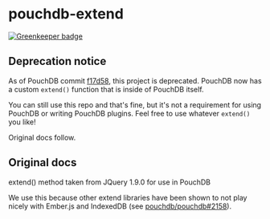pouchdb-extend
===============

[![Greenkeeper badge](https://badges.greenkeeper.io/pouchdb/pouchdb-extend.svg)](https://greenkeeper.io/)

Deprecation notice
---

As of PouchDB commit [f17d58](https://github.com/pouchdb/pouchdb/commit/f17d58a95941e7f2bb8d2505800decbe0435cf0f), this project is deprecated. PouchDB now has a custom `extend()` function that is inside of PouchDB itself.

You can still use this repo and that's fine, but it's not a requirement for using PouchDB or writing PouchDB plugins. Feel free to use whatever `extend()` you like!

Original docs follow.

Original docs
-----

extend() method taken from JQuery 1.9.0 for use in PouchDB

We use this because other extend libraries have been shown 
to not play nicely with Ember.js and IndexedDB
(see [pouchdb/pouchdb#2158](https://github.com/pouchdb/pouchdb/issues/2158)).
